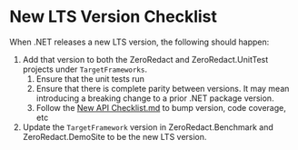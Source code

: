 # New LTS Version Checklist

When .NET releases a new LTS version, the following should happen:

1. Add that version to both the ZeroRedact and ZeroRedact.UnitTest projects under `TargetFrameworks`.
	1. Ensure that the unit tests run
	1. Ensure that there is complete parity between versions. It may mean introducing a breaking change to a prior .NET package version.
	1. Follow the [New API Checklist.md](<New API Checklist.md>) to bump version, code coverage, etc
2. Update the `TargetFramework` version in ZeroRedact.Benchmark and ZeroRedact.DemoSite to be the new LTS version.